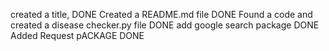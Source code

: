 created a title, DONE
Created a README.md file DONE
Found a code and created a disease checker.py file DONE
add google search package DONE
Added Request pACKAGE DONE

